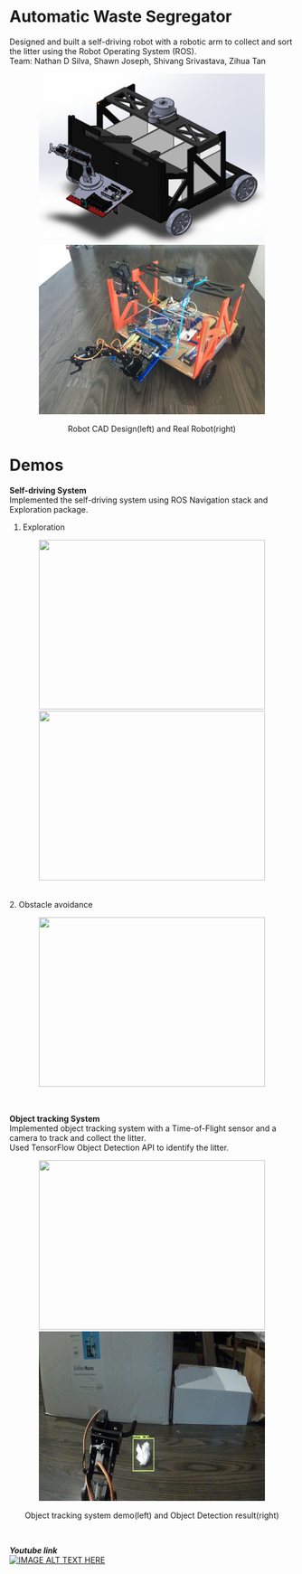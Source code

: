 # Automatic Waste Segregator
Designed and built a self-driving robot with a robotic arm to collect and sort the litter using the Robot Operating System (ROS).
<br>
Team: Nathan D Silva, Shawn Joseph, Shivang Srivastava, Zihua Tan

<p align="center">
  <img src="doc/pasted image 0.png" width="400" height="300">
  <img src="doc/IMG-7143.JPG" width="400" height="300">
</p>
<p align="center">
 Robot CAD Design(left) and Real Robot(right)
</p>


# Demos
**Self-driving System**
<br>
Implemented the self-driving system using ROS Navigation stack and Exploration package.
<br>
1. Exploration
<p align="center">
  <img src="doc/5255.gif" width="400" height="300">
  <img src="doc/my_gif.gif" width="400" height="300">
</p>
<br>
2. Obstacle avoidance
<p align="center">
  <img src="doc/obstacle.gif" width="400" height="300">
</p>
<br>

**Object tracking System**
<br>
Implemented object tracking system with a Time-of-Flight sensor and a camera to track and collect the litter.
<br>
Used TensorFlow Object Detection API to identify the litter.
<br>
<p align="center">
  <img src="doc/Img_7139.gif" width="400" height="300">
  <img src="doc/ML98.jpg" width="400" height="300">
</p>
<p align="center">
 Object tracking system demo(left) and Object Detection result(right)
</p>
<br>

***Youtube link***
<br>
[![IMAGE ALT TEXT HERE](https://img.youtube.com/vi/kFhRI5PQ3SM/0.jpg)](https://www.youtube.com/watch?v=kFhRI5PQ3SM&list=PLtD1Er3yIlAnX1aeoX8usoeKZxD8Md0nm)

